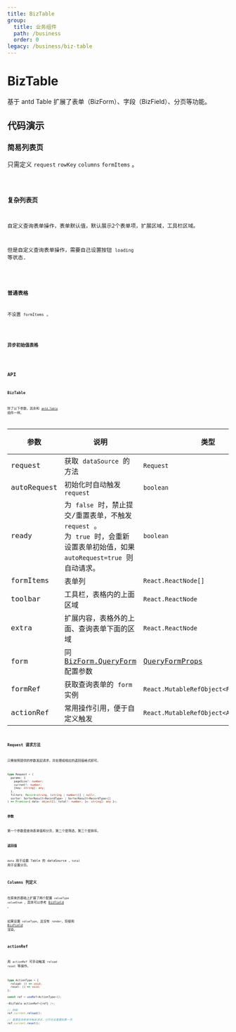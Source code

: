 ```yaml
---
title: BizTable
group:
  title: 业务组件
  path: /business
  order: 0
legacy: /business/biz-table
---
```


# BizTable

基于 antd Table 扩展了表单（BizForm）、字段（BizField）、分页等功能。

## 代码演示

### 简易列表页

只需定义 `request` `rowKey` `columns` `formItems` 。

<code src='./demos/Demo1.tsx'  background="#f5f5f5" />

### 复杂列表页

自定义查询表单操作，表单默认值，默认展示2个表单项，扩展区域，工具栏区域。

但是自定义查询表单操作，需要自己设置按钮 `loading` 等状态.

<code src='./demos/Demo2.tsx'  background="#f5f5f5" />

### 普通表格

不设置 `formItems` 。

<code src='./demos/Demo3.tsx'  background="#f5f5f5" />

### 异步初始值表格

<code src='./demos/async-initial-values.tsx'  background="#f5f5f5" />

## API

### BizTable

除了以下参数，其余和 [`antd Table`](https://ant-design.gitee.io/components/table-cn/#API) 组件一样。

参数 | 说明 | 类型 | 默认值 |
------------- | ------------- | ------------- | ------------- |
request  | 获取 `dataSource` 的方法 | `Request` | - |
autoRequest  | 初始化时自动触发 `request` | `boolean` | `true` |
ready  | 为 `false` 时，禁止提交/重置表单，不触发 `request` 。<br/>为 `true` 时，会重新设置表单初始值，如果 `autoRequest=true` 则自动请求。 | `boolean` | `true` |
formItems  | 表单列 | `React.ReactNode[]` | - |
toolbar  | 工具栏，表格内的上面区域 | `React.ReactNode` | - |
extra  | 扩展内容，表格外的上面、查询表单下面的区域 | `React.ReactNode` | - |
form  | 同 [BizForm.QueryForm] 配置参数 | [QueryFormProps] | - |
formRef  | 获取查询表单的 `form` 实例  | `React.MutableRefObject<FormInstance>` | - |
actionRef  | 常用操作引用，便于自定义触发  | `React.MutableRefObject<ActionType>` | - |

### Request 请求方法

只需按照提供的参数发起请求，并处理成相应的返回值格式即可。

```typescript
type Request = (
  params: {
    pageSize?: number;
    current?: number;
    [key: string]: any;
  },
  filters: Record<string, (string | number)[] | null>,
  sorter: SorterResult<RecordType> | SorterResult<RecordType>[]
) => Promise<{ data: object[]; total?: number; [x: string]: any }>;
```

**参数**

第一个参数是查询表单值和分页，第二个是筛选，第三个是排序。

**返回值**

`data` 用于设置 Table 的 dataSource ，`total` 用于设置分页。

### Columns 列定义

在原来的基础上扩展了两个配置 `valueType` `valueEnum` ，具体可以参考 [BizField] 。

如果设置 `valueType`，且没有 `render`，将使用 [BizField] 渲染。

### actionRef

用 `actionRef` 可手动触发 `reload` `reset` 等操作。

```typescript
type ActionType = {
  reload: () => void;
  reset: () => void;
};

const ref = useRef<ActionType>();

<BizTable actionRef={ref} />;

// 刷新
ref.current.reload();

// 重置查询表单并触发请求，分页也会重置到第一页
ref.current.reset();
```

[BizField]: https://doly-dev.github.io/antd-more/site/v1/index.html#/business/biz-field?anchor=api
[QueryFormProps]: https://doly-dev.github.io/antd-more/site/v1/index.html#/business/biz-form?anchor=%E6%9F%A5%E8%AF%A2%E8%A1%A8%E5%8D%95#queryform
[BizForm.QueryForm]: https://doly-dev.github.io/antd-more/site/v1/index.html#/business/biz-form?anchor=%E6%9F%A5%E8%AF%A2%E8%A1%A8%E5%8D%95#queryform